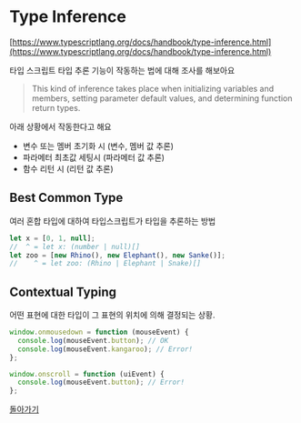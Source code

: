 # Type Inference

[https://www.typescriptlang.org/docs/handbook/type-inference.html](https://www.typescriptlang.org/docs/handbook/type-inference.html)

타입 스크립트 타입 추론 기능이 작동하는 법에 대해 조사를 해보아요

> This kind of inference takes place when initializing variables and members, setting parameter default values, and determining function return types.

아래 상황에서 작동한다고 해요

- 변수 또는 멤버 초기화 시 (변수, 멤버 값 추론)
- 파라메터 최초값 세팅시 (파라메터 값 추론)
- 함수 리턴 시 (리턴 값 추론)

## Best Common Type

여러 혼합 타입에 대하여 타입스크립트가 타입을 추론하는 방법

```ts
let x = [0, 1, null];
//  ^ = let x: (number | null)[]
let zoo = [new Rhino(), new Elephant(), new Sanke()];
//    ^ = let zoo: (Rhino | Elephant | Snake)[]
```

## Contextual Typing

어떤 표현에 대한 타입이 그 표현의 위치에 의해 결정되는 상황.

```ts
window.onmousedown = function (mouseEvent) {
  console.log(mouseEvent.button); // OK
  console.log(mouseEvent.kangaroo); // Error!
};

window.onscroll = function (uiEvent) {
  console.log(mouseEvent.button); // Error!
};
```

[돌아가기](/README.md)

